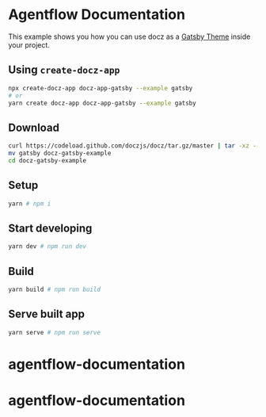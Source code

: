 # Agentflow Documentation

This example shows you how you can use docz as a [Gatsby Theme](https://www.gatsbyjs.org/blog/2018-11-11-introducing-gatsby-themes/) inside your project.

## Using `create-docz-app`

```sh
npx create-docz-app docz-app-gatsby --example gatsby
# or
yarn create docz-app docz-app-gatsby --example gatsby
```

## Download

```sh
curl https://codeload.github.com/doczjs/docz/tar.gz/master | tar -xz --strip=2 docz-master/examples/gatsby
mv gatsby docz-gatsby-example
cd docz-gatsby-example
```

## Setup

```sh
yarn # npm i
```

## Start developing

```sh
yarn dev # npm run dev
```

## Build

```sh
yarn build # npm run build
```

## Serve built app

```sh
yarn serve # npm run serve
```
# agentflow-documentation
# agentflow-documentation
